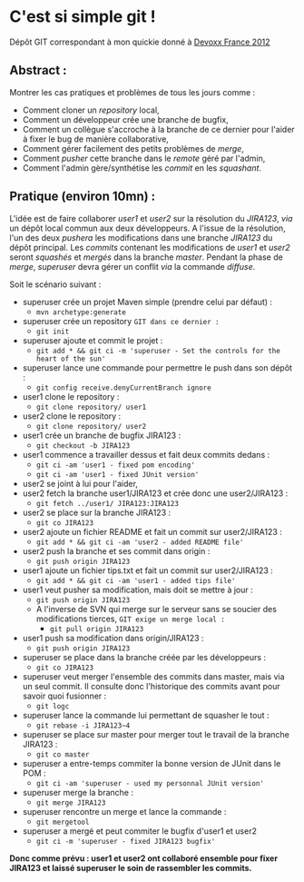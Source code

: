 # C'est si simple git !

Dépôt GIT correspondant à mon quickie donné à [Devoxx France 2012](http://www.devoxx.com/pages/viewpage.action?pageId=6128497 "Devoxx France 2012")

## Abstract :

Montrer les cas pratiques et problèmes de tous les jours comme :

* Comment cloner un _repository_ local,
* Comment un développeur crée une branche de bugfix,
* Comment un collègue s'accroche à la branche de ce dernier pour l'aider à fixer le bug de manière collaborative, 
* Comment gérer facilement des petits problèmes de _merge_,
* Comment _pusher_ cette branche dans le _remote_ géré par l'admin,
* Comment l'admin gère/synthétise les _commit_ en les _squashant_.

## Pratique (environ 10mn) :

L'idée est de faire collaborer _user1_ et _user2_ sur la résolution du _JIRA123_, _via_ un dépôt local commun aux deux développeurs. A l'issue de la résolution, l'un des deux _pushera_ les modifications dans une branche _JIRA123_ du dépôt principal.
Les _commits_ contenant les modifications de _user1_ et _user2_ seront _squashés_ et _mergés_ dans la branche _master_. Pendant la phase de _merge_, _superuser_ devra gérer un conflit _via_ la commande _diffuse_.

Soit le scénario suivant :

* superuser crée un projet Maven simple (prendre celui par défaut) :
    * `mvn archetype:generate`
* superuser crée un repository `GIT dans ce dernier :`
    * `git init`
* superuser ajoute et commit le projet :
    * `git add * && git ci -m 'superuser - Set the controls for the heart of the sun'`
* superuser lance une commande pour permettre le push dans son dépôt :
   * `git config receive.denyCurrentBranch ignore`
* user1 clone le repository :
    * `git clone repository/ user1`
* user2 clone le repository :
    * `git clone repository/ user2`
* user1 crée un branche de bugfix JIRA123 :
    * `git checkout -b JIRA123`
* user1 commence a travailler dessus et fait deux commits dedans :
    * `git ci -am 'user1 - fixed pom encoding'`
    * `git ci -am 'user1 - fixed JUnit version'`
* user2 se joint à lui pour l'aider,
* user2 fetch la branche user1/JIRA123 et crée donc une user2/JIRA123 :
    * `git fetch ../user1/ JIRA123:JIRA123`
* user2 se place sur la branche JIRA123 :
    * `git co JIRA123	`
* user2 ajoute un fichier README et fait un commit sur user2/JIRA123 :
    *  `git add * && git ci -am 'user2 - added README file'`
* user2 push la branche et ses commit dans origin :
    * `git push origin JIRA123`
* user1 ajoute un fichier tips.txt et fait un commit sur user2/JIRA123 :
    *  `git add * && git ci -am 'user1 - added tips file'`
* user1 veut pusher sa modification, mais doit se mettre à jour :
    * `git push origin JIRA123`
    * A l'inverse de SVN qui merge sur le serveur sans se soucier des modifications tierces, `GIT exige un merge local :`
	    * `git pull origin JIRA123`
* user1 push sa modification dans origin/JIRA123 :
    * `git push origin JIRA123`
* superuser se place dans la branche créée par les développeurs :
    * `git co JIRA123`
* superuser veut merger l'ensemble des commits dans master, mais via un seul commit. Il consulte donc l'historique des commits avant pour savoir quoi fusionner :
    * `git logc`
* superuser lance la commande lui permettant de squasher le tout :
    * `git rebase -i JIRA123~4`
* superuser se place sur master pour merger tout le travail de la branche JIRA123 :
    * `git co master`
* superuser a entre-temps commiter la bonne version de JUnit dans le POM :
    * `git ci -am 'superuser - used my personnal JUnit version'`
* superuser merge la branche :
    * `git merge JIRA123`
* superuser rencontre un merge et lance la commande :
    * `git mergetool`
* superuser a mergé et peut commiter le bugfix d'user1 et user2
    * `git ci -m 'superuser - fixed JIRA123 bugfix'`

**Donc comme prévu : user1 et user2 ont collaboré ensemble pour fixer JIRA123 et laissé superuser le soin de rassembler les commits.**


